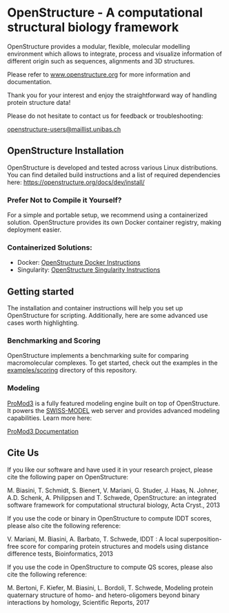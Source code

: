 # OpenStructure - A computational structural biology framework

OpenStructure provides a modular, flexible, molecular modelling environment
which allows to integrate, process and visualize information of different origin
such as sequences, alignments and 3D structures.

Please refer to www.openstructure.org for more information and documentation.

Thank you for your interest and enjoy the straightforward way of handling protein
structure data!

Please do not hesitate to contact us for feedback or troubleshooting:

 <a href="mailto:&#111;&#112;&#101;&#110;&#115;&#116;&#114;&#117;&#099;&#116;&#117;&#114;&#101;&#045;&#117;&#115;&#101;&#114;&#115;&#064;&#109;&#097;&#105;&#108;&#108;&#105;&#115;&#116;&#046;&#117;&#110;&#105;&#098;&#097;&#115;&#046;&#099;&#104;">&#111;&#112;&#101;&#110;&#115;&#116;&#114;&#117;&#099;&#116;&#117;&#114;&#101;&#045;&#117;&#115;&#101;&#114;&#115;&#064;&#109;&#097;&#105;&#108;&#108;&#105;&#115;&#116;&#046;&#117;&#110;&#105;&#098;&#097;&#115;&#046;&#099;&#104;</a>

## OpenStructure Installation

OpenStructure is developed and tested across various Linux distributions. You can find detailed build instructions and a list of required dependencies here:
https://openstructure.org/docs/dev/install/

### Prefer Not to Compile it Yourself?

For a simple and portable setup, we recommend using a containerized
solution. OpenStructure provides its own Docker container registry,
making deployment easier.

### Containerized Solutions:

* Docker: [OpenStructure Docker Instructions](https://git.scicore.unibas.ch/schwede/openstructure/tree/master/docker)
* Singularity: [OpenStructure Singularity Instructions](https://git.scicore.unibas.ch/schwede/openstructure/tree/master/singularity)

## Getting started

The installation and container instructions will help you set up
OpenStructure for scripting. Additionally, here are some advanced
use cases worth highlighting.

### Benchmarking and Scoring

OpenStructure implements a benchmarking suite for comparing macromolecular
complexes. To get started, check out the examples in the [examples/scoring](examples/scoring)
directory of this repository.

### Modeling

[ProMod3](https://git.scicore.unibas.ch/schwede/ProMod3) is a fully featured modeling engine built on top of OpenStructure.
It powers the [SWISS-MODEL](https://swissmodel.expasy.org) web server and provides advanced modeling
capabilities. Learn more here:

[ProMod3 Documentation](https://openstructure.org/promod3)


## Cite Us

If you like our software and have used it in your research project, please cite
the following paper on OpenStructure:

 M. Biasini, T. Schmidt, S. Bienert, V. Mariani, G. Studer, J. Haas, N. Johner,
 A.D. Schenk, A. Philippsen and T. Schwede, OpenStructure: an integrated
 software framework for computational structural biology, Acta Cryst., 2013

If you use the code or binary in OpenStructure to compute lDDT scores, please
also cite the following reference:

 V. Mariani, M. Biasini, A. Barbato, T. Schwede, lDDT : A local superposition-
 free score for comparing protein structures and models using distance
 difference tests, Bioinformatics, 2013

If you use the code in OpenStructure to compute QS scores, please also cite the
following reference:

 M. Bertoni, F. Kiefer, M. Biasini, L. Bordoli, T. Schwede, Modeling protein
 quaternary structure of homo- and hetero-oligomers beyond binary interactions
 by homology, Scientific Reports, 2017 

